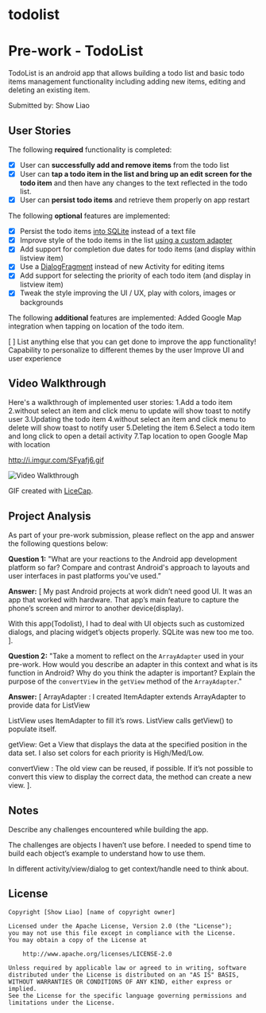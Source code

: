 # todolist
# Pre-work - TodoList

TodoList is an android app that allows building a todo list and basic todo items management functionality including adding new items, editing and deleting an existing item.

Submitted by: Show Liao

## User Stories

The following **required** functionality is completed:

* [x] User can **successfully add and remove items** from the todo list
* [x] User can **tap a todo item in the list and bring up an edit screen for the todo item** and then have any changes to the text reflected in the todo list.
* [x] User can **persist todo items** and retrieve them properly on app restart

The following **optional** features are implemented:

* [x] Persist the todo items [into SQLite](http://guides.codepath.com/android/Persisting-Data-to-the-Device#sqlite) instead of a text file
* [x] Improve style of the todo items in the list [using a custom adapter](http://guides.codepath.com/android/Using-an-ArrayAdapter-with-ListView)
* [x] Add support for completion due dates for todo items (and display within listview item)
* [x] Use a [DialogFragment](http://guides.codepath.com/android/Using-DialogFragment) instead of new Activity for editing items
* [x] Add support for selecting the priority of each todo item (and display in listview item)
* [x] Tweak the style improving the UI / UX, play with colors, images or backgrounds

The following **additional** features are implemented:
Added Google Map integration when tapping on location of the todo item.

[ ] List anything else that you can get done to improve the app functionality!
Capability to personalize to different themes by the user
Improve UI and user experience

## Video Walkthrough

Here's a walkthrough of implemented user stories:
1.Add a todo item
2.without select an item and click menu to update will show toast to notify user 
3.Updating the todo item
4.without select an item and click menu to delete will show toast to notify user
5.Deleting the item
6.Select a todo item and long click to open a detail activity
7.Tap location to open Google Map with location

http://i.imgur.com/SFyafj6.gif

<img src='http://i.imgur.com/SFyafj6.gif' title='Video Walkthrough' width='' alt='Video Walkthrough' />

GIF created with [LiceCap](http://www.cockos.com/licecap/).

## Project Analysis

As part of your pre-work submission, please reflect on the app and answer the following questions below:

**Question 1:** "What are your reactions to the Android app development platform so far? Compare and contrast Android's approach to layouts and user interfaces in past platforms you've used.” 

**Answer:** [
My past Android projects at work didn’t need good UI. It was an app that worked with hardware. That app’s main feature to capture the phone’s screen and mirror to another device(display). 

With this app(Todolist), I had to deal with UI objects such as customized dialogs, and placing widget’s objects properly.  SQLite was new too me too.
].

**Question 2:** "Take a moment to reflect on the `ArrayAdapter` used in your pre-work. How would you describe an adapter in this context and what is its function in Android? Why do you think the adapter is important? Explain the purpose of the `convertView` in the `getView` method of the `ArrayAdapter`."

**Answer:** [
ArrayAdapter : I created ItemAdapter extends ArrayAdapter to provide data for ListView  

ListView uses ItemAdapter to fill it’s rows.  ListView calls getView() to populate itself.  

getView: Get a View that displays the data at the specified position in the data set. I also set colors for each priority is High/Med/Low.
 
convertView : The old view can be reused, if possible. If it’s not possible to convert this view to display the correct data, the method can create a new view.
].

## Notes

Describe any challenges encountered while building the app.

The challenges are objects I haven’t use before. I needed to spend time to build each object’s example to understand how to use them.

In different activity/view/dialog to get context/handle need to think about.

## License

    Copyright [Show Liao] [name of copyright owner]

    Licensed under the Apache License, Version 2.0 (the "License");
    you may not use this file except in compliance with the License.
    You may obtain a copy of the License at

        http://www.apache.org/licenses/LICENSE-2.0

    Unless required by applicable law or agreed to in writing, software
    distributed under the License is distributed on an "AS IS" BASIS,
    WITHOUT WARRANTIES OR CONDITIONS OF ANY KIND, either express or implied.
    See the License for the specific language governing permissions and
    limitations under the License.
